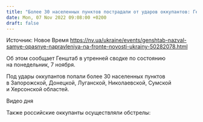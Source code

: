 ```yaml
---
title: "Более 30 населенных пунктов пострадали от ударов оккупантов: Генштаб сообщил детали"
date: Mon, 07 Nov 2022 09:08:00 +0200
draft: false
---
```

Источник: Новое Время https://nv.ua/ukraine/events/genshtab-nazval-samye-opasnye-napravleniya-na-fronte-novosti-ukrainy-50282078.html


 Об этом сообщает Генштаб в утренней сводке по состоянию на понедельник, 7 ноября.

Под удары оккупантов попали более 30 населенных пунктов в Запорожской, Донецкой, Луганской, Николаевской, Сумской и Херсонской областей.

 Видео дня   

Также российские оккупанты осуществляли обстрелы:
